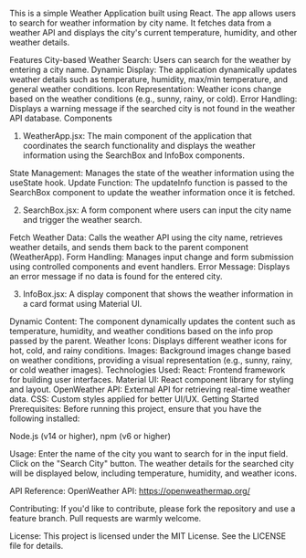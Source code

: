 
This is a simple Weather Application built using React. The app allows users to search for weather information by city name. It fetches data from a weather API and displays the city's current temperature, humidity, and other weather details.

Features
City-based Weather Search: Users can search for the weather by entering a city name.
Dynamic Display: The application dynamically updates weather details such as temperature, humidity, max/min temperature, and general weather conditions.
Icon Representation: Weather icons change based on the weather conditions (e.g., sunny, rainy, or cold).
Error Handling: Displays a warning message if the searched city is not found in the weather API database.
Components

1. WeatherApp.jsx:
The main component of the application that coordinates the search functionality and displays the weather information using the SearchBox and InfoBox components.

State Management: Manages the state of the weather information using the useState hook.
Update Function: The updateInfo function is passed to the SearchBox component to update the weather information once it is fetched.

2. SearchBox.jsx:
A form component where users can input the city name and trigger the weather search.

Fetch Weather Data: Calls the weather API using the city name, retrieves weather details, and sends them back to the parent component (WeatherApp).
Form Handling: Manages input change and form submission using controlled components and event handlers.
Error Message: Displays an error message if no data is found for the entered city.

3. InfoBox.jsx:
A display component that shows the weather information in a card format using Material UI.

Dynamic Content: The component dynamically updates the content such as temperature, humidity, and weather conditions based on the info prop passed by the parent.
Weather Icons: Displays different weather icons for hot, cold, and rainy conditions.
Images: Background images change based on weather conditions, providing a visual representation (e.g., sunny, rainy, or cold weather images).
Technologies Used:
React: Frontend framework for building user interfaces.
Material UI: React component library for styling and layout.
OpenWeather API: External API for retrieving real-time weather data.
CSS: Custom styles applied for better UI/UX.
Getting Started
Prerequisites:
Before running this project, ensure that you have the following installed:

Node.js (v14 or higher),
npm (v6 or higher)

Usage:
Enter the name of the city you want to search for in the input field.
Click on the "Search City" button.
The weather details for the searched city will be displayed below, including temperature, humidity, and weather icons.

API Reference:
OpenWeather API: https://openweathermap.org/

Contributing:
If you'd like to contribute, please fork the repository and use a feature branch. Pull requests are warmly welcome.

License:
This project is licensed under the MIT License. See the LICENSE file for details.
